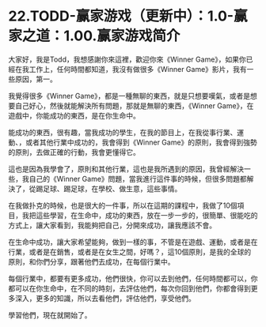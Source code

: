 # 22.TODD-赢家游戏（更新中）：1.0-赢家之道：1.00.赢家游戏简介

大家好，我是Todd，我想感謝你來這裡，歡迎你來《Winner Game》，如果你已經在我工作上，任何時間都知道，我沒有做很多《Winner Game》影片，我有一些原因，第一。

我覺得很多《Winner Game》，都是一種無聊的東西，就是只想要嘆氣，或者是想要自己好心，然後就能解決所有問題，那就是無聊的東西，《Winner Game》，在遊戲中，你能成功的東西，是在你生命中。

能成功的東西，很有趣，當我成功的學生，在我的節目上，在我從事行業、運動、，或者其他行業中成功的，我會得到《Winner Game》的原則，我會得到強勢的原則，去做正確的行動，我會更懂得它。

這也是因為我學會了，原則和其他行業，這也是我所遇到的原因，我曾經解決一些，我自己的《Winner Game》問題，當我進行這件事的時候，但很多問題都解決了，從踢足球、踢足球，在學校、做生意，這些事情。

在我做扑克的時候，也是很大的一件事，所以在這期的課程中，我做了10個項目，我把這些學習，在生命中，成功的東西，放在一步一步的，很簡單、很能吃的方式上，讓大家看到，我能夠把自己，分開來成功，讓我應該不會。

在生命中成功，讓大家希望能夠，做到一樣的事，不管是在遊戲、運動，或者是在行業，或者是在銷售，或者是在女生之間，好嗎？，這10個原則，是我的全球的原則，和你們分享，跟著他們去成功，在每個行業中。

每個行業中，都要有更多成功，他們很快，你可以去到他們，任何時間都可以，你都可以在你生命中，在不同的時刻，去評估他們，每次你回到他們，你都會得到更多深入，更多的知識，所以去看他們，評估他們，享受他們。

學習他們，現在就開始了。
